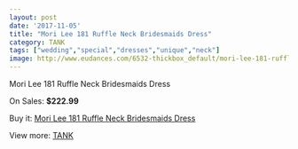 ```yaml
---
layout: post
date: '2017-11-05'
title: "Mori Lee 181 Ruffle Neck Bridesmaids Dress"
category: TANK
tags: ["wedding","special","dresses","unique","neck"]
image: http://www.eudances.com/6532-thickbox_default/mori-lee-181-ruffle-neck-bridesmaids-dress.jpg
---
```

Mori Lee 181 Ruffle Neck Bridesmaids Dress

On Sales: **$222.99**
<a href="https://www.eudances.com/en/tank/2395-mori-lee-181-ruffle-neck-bridesmaids-dress.html"><amp-img layout="responsive" width="600" height="600" src="//www.eudances.com/6532-thickbox_default/mori-lee-181-ruffle-neck-bridesmaids-dress.jpg" alt="Mori Lee 181 Ruffle Neck Bridesmaids Dress 0" /></a>

Buy it: [Mori Lee 181 Ruffle Neck Bridesmaids Dress](https://www.eudances.com/en/tank/2395-mori-lee-181-ruffle-neck-bridesmaids-dress.html "Mori Lee 181 Ruffle Neck Bridesmaids Dress")

View more: [TANK](https://www.eudances.com/en/28-tank "TANK")